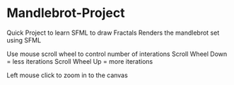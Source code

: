 # Mandlebrot-Project
Quick Project to learn SFML to draw Fractals
Renders the mandlebrot set using SFML

Use mouse scroll wheel to control number of interations 
Scroll Wheel Down = less iterations
Scroll Wheel Up = more iterations

Left mouse click to zoom in to the canvas
